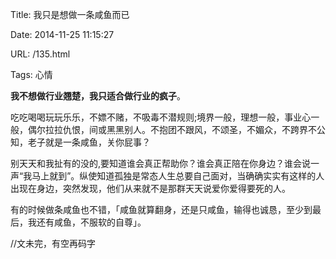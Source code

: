 Title: 我只是想做一条咸鱼而已

Date: 2014-11-25 11:15:27

URL: /135.html

Tags: 心情

**我不想做行业翘楚，我只适合做行业的疯子**。

吃吃喝喝玩玩乐乐，不嫖不赌，不吸毒不潜规则;境界一般，理想一般，事业心一般，偶尔拉拉仇恨，间或黑黑别人。不抱团不跟风，不颂圣，不媚众，不跨界不公知，老子就是一条咸鱼，关你屁事？

别天天和我扯有的没的,要知道谁会真正帮助你？谁会真正陪在你身边？谁会说一声“我马上就到”。纵使知道孤独是常态人生总要自己面对，当确确实实有这样的人出现在身边，突然发现，他们从来就不是那群天天说爱你爱得要死的人。

有的时候做条咸鱼也不错，「咸鱼就算翻身，还是只咸鱼，输得也诚恳，至少到最后，我还有咸鱼，不服软的自尊」。

//文未完，有空再码字